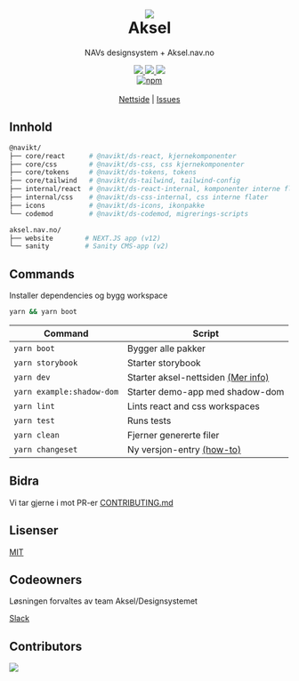 <h1 align="center">
    <img src="https://user-images.githubusercontent.com/26967723/164701858-e8237611-1285-4c68-b9e3-e047499b94cf.svg" />
    <br/>Aksel
</h1>

<div align="center">
    <p>
        NAVs designsystem + Aksel.nav.no
    </p>
    <div align="center">
      <a href="https://master--5f801fb2aea7820022de2936.chromatic.com/">
          <img src="https://shields.io/badge/storybook-white?logo=storybook&style=flat"" />
      </a>
      <a href="https://github.com/navikt/Designsystemet/pulls">
          <img src="https://img.shields.io/badge/PRs-welcome-green.svg?color=%23262626"" />
      </a>
      <a href="https://github.com/navikt/Designsystemet/actions/workflows/ci.yml">
          <img src="https://github.com/navikt/Designsystemet/actions/workflows/ci.yml/badge.svg "" />
      </a>
    </div>
    <div><a href="https://www.npmjs.com/package/@navikt/ds-css"><img alt="npm" src="https://img.shields.io/npm/v/@navikt/ds-css?label=%40navikt%2Fds-*"></a></div>
    <br/>
    <a href="https://aksel.nav.no">Nettside</a> | <a href="https://github.com/navikt/Designsystemet/issues">Issues</a>
<br/>
</div>

## Innhold

```sh
@navikt/
├── core/react      # @navikt/ds-react, kjernekomponenter
├── core/css        # @navikt/ds-css, css kjernekomponenter
├── core/tokens     # @navikt/ds-tokens, tokens
├── core/tailwind   # @navikt/ds-tailwind, tailwind-config
├── internal/react  # @navikt/ds-react-internal, komponenter interne flater
├── internal/css    # @navikt/ds-css-internal, css interne flater
├── icons           # @navikt/ds-icons, ikonpakke
└── codemod         # @navikt/ds-codemod, migrerings-scripts

aksel.nav.no/
├── website        # NEXT.JS app (v12)
└── sanity         # Sanity CMS-app (v2)
```

## Commands

Installer dependencies og bygg workspace

```sh
yarn && yarn boot
```

| Command                   | Script                                                                                                            |
| ------------------------- | ----------------------------------------------------------------------------------------------------------------- |
| `yarn boot`               | Bygger alle pakker                                                                                                |
| `yarn storybook`          | Starter storybook                                                                                                 |
| `yarn dev`                | Starter aksel-nettsiden [(Mer info)](https://github.com/navikt/Designsystemet/blob/master/aksel.nav.no/README.md) |
| `yarn example:shadow-dom` | Starter demo-app med shadow-dom                                                                                   |
| `yarn lint`               | Lints react and css workspaces                                                                                    |
| `yarn test`               | Runs tests                                                                                                        |
| `yarn clean`              | Fjerner genererte filer                                                                                           |
| `yarn changeset`          | Ny versjon-entry [(how-to)](https://github.com/navikt/Designsystemet/blob/master/.changeset/README.md)            |

## Bidra

Vi tar gjerne i mot PR-er [CONTRIBUTING.md](https://github.com/navikt/Designsystemet/blob/master/CONTRIBUTING.md)

## Lisenser

[MIT](https://github.com/navikt/Designsystemet/blob/master/LICENCE)

## Codeowners

Løsningen forvaltes av team Aksel/Designsystemet

[Slack](https://nav-it.slack.com/archives/C7NE7A8UF)

## Contributors

<a href="https://github.com/navikt/Designsystemet/graphs/contributors">
  <img src="https://contrib.rocks/image?repo=navikt/Designsystemet" />
</a>
